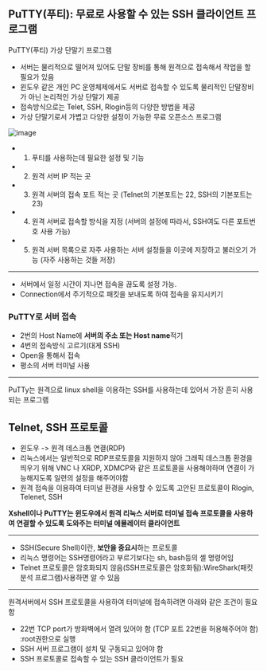 ## PuTTY(푸티): 무료로 사용할 수 있는 SSH 클라이언트 프로그램

PuTTY(푸티) 가상 단말기 프로그램
-  서버는 물리적으로 떨어져 있어도 단말 장비를 통해 원격으로 접속해서 작업을 할 필요가 있음
-  윈도우 같은 개인 PC 운영체제에서도 서버로 접속할 수 있도록 물리적인 단말장비가 아닌 논리적인 가상 단말기 제공
-  접속방식으로는 Telet, SSH, Rlogin등의 다양한 방법을 제공
-  가상 단말기로서 가볍고 다양한 설정이 가능한 무료 오픈소스 프로그램 


![image](https://user-images.githubusercontent.com/72767245/113486838-a027f580-94ef-11eb-9be7-265e2727746a.png)

- 1. 푸티를 사용하는데 필요한 설정 및 기능
- 2. 원격 서버 IP 적는 곳
- 3. 원격 서버의 접속 포트 적는 곳 (Telnet의 기본포트는 22, SSH의 기본포트는 23)
- 4. 원격 서버로 접속할 방식을 지정 (서버의 설정에 따라서, SSH여도 다른 포트번호 사용 가능)
- 5. 원격 서버 목록으로 자주 사용하는 서버 설정들을 이곳에 저장하고 불러오기 가능 (자주 사용하는 것들 저장)

---

- 서버에서 일정 시간이 지나면 접속을 끊도록 설정 가능.
- Connection에서 주기적으로 패킷을 보내도록 하여 접속을 유지시키기

### PuTTY로 서버 접속
- 2번의 Host Name에 **서버의 주소 또는 Host name**적기
- 4번의 접속방식 고르기(대게 SSH)
- Open을 통해서 접속
- 평소의 서버 터미널 사용


---

PuTTy는 원격으로 linux shell을 이용하는 SSH를 사용하는데 있어서 가장 흔히 사용되는 프로그램  


## Telnet, SSH 프로토콜
- 윈도우 -> 원격 데스크톱 연결(RDP)
- 리눅스에서는 일반적으로 RDP프로토콜을 지원하지 않아 그래픽 데스크톱 환경을 띄우기 위해 VNC 나 XRDP, XDMCP와 같은 프로토콜을 사용해야하며 연결이 가능해지도록 일련의 설정을 해주어야함
- 원격 접속을 이용하여 터미널 환경을 사용할 수 있도록 고안된 프로토콜이 Rlogin, Telenet, SSH

**Xshell이나 PuTTY는 윈도우에서 원격 리눅스 서버로 터미널 접속 프로토콜을 사용하여 연결할 수 있도록 도와주는 터미널 에뮬레이터 클라이언트**  

---

- SSH(Secure Shell)이란, **보안을 중요시**하는 프로토콜
- 리눅스 명령어는 SSH명령어라고 부르기보다는 sh, bash등의 셸 명령어임
- Telnet 프로토콜은 암호화되지 않음(SSH프로토콜은 암호화됨):WireShark(패킷 분석 프로그램)사용하면 알 수 있음

---

원격서버에서 SSH 프로토콜을 사용하여 터미널에 접속하려면 아래와 같은 조건이 필요함
- 22번 TCP port가 방화벽에서 열려 있어야 함 (TCP 포트 22번을 허용해주어야 함) :root권한으로 실행
- SSH 서버 프로그램이 설치 및 구동되고 있어야 함
- SSH 프로토콜로 접속할 수 있는 SSH 클라이언트가 필요

